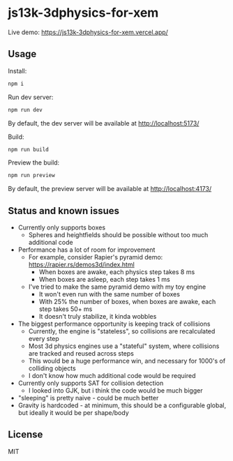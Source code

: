 # js13k-3dphysics-for-xem

Live demo: <https://js13k-3dphysics-for-xem.vercel.app/>

## Usage

Install:

```bash
npm i
```

Run dev server:

```bash
npm run dev
```

By default, the dev server will be available at <http://localhost:5173/>

Build:

```bash
npm run build
```

Preview the build:

```bash
npm run preview
```

By default, the preview server will be available at <http://localhost:4173/>

## Status and known issues

* Currently only supports boxes
   * Spheres and heightfields should be possible without too much additional code
* Performance has a lot of room for improvement
   * For example, consider Rapier's pyramid demo: https://rapier.rs/demos3d/index.html
      * When boxes are awake, each physics step takes 8 ms
      * When boxes are asleep, each step takes 1 ms
   * I've tried to make the same pyramid demo with my toy engine
      * It won't even run with the same number of boxes
      * With 25% the number of boxes, when boxes are awake, each step takes 50+ ms
      * It doesn't truly stabilize, it kinda wobbles
* The biggest performance opportunity is keeping track of collisions
   * Currently, the engine is "stateless", so collisions are recalculated every step
   * Most 3d physics engines use a "stateful" system, where collisions are tracked and reused across steps
   * This would be a huge performance win, and necessary for 1000's of colliding objects
   * I don't know how much additional code would be required
* Currently only supports SAT for collision detection
   * I looked into GJK, but i think the code would be much bigger
* "sleeping" is pretty naive - could be much better
* Gravity is hardcoded - at minimum, this should be a configurable global, but ideally it would be per shape/body

## License

MIT
